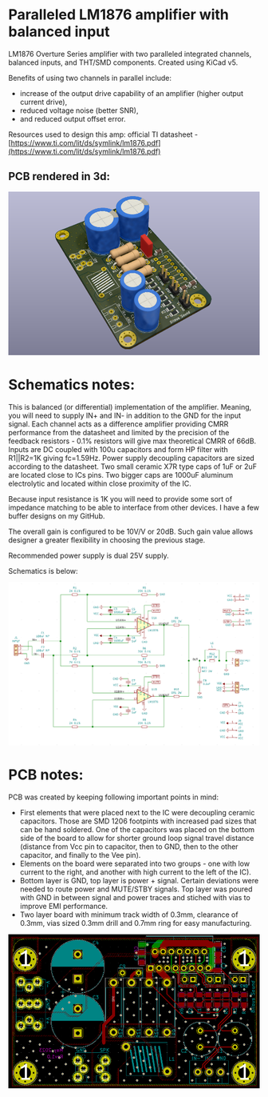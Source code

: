 # Paralleled LM1876 amplifier with balanced input

LM1876 Overture Series amplifier with two paralleled integrated channels, balanced inputs, and THT/SMD components. Created using KiCad v5.

Benefits of using two channels in parallel include: 
- increase of the output drive capability of an amplifier (higher output current drive), 
- reduced voltage noise (better SNR), 
- and reduced output offset error.

Resources used to design this amp: 
official TI datasheet - [https://www.ti.com/lit/ds/symlink/lm1876.pdf](https://www.ti.com/lit/ds/symlink/lm1876.pdf)

## PCB rendered in 3d:
![Screenshot](imgs/3d.png)

# Schematics notes:

This is balanced (or differential) implementation of the amplifier. Meaning, you will need to supply IN+ and IN- in addition to the GND for the input signal.
Each channel acts as a difference amplifier providing CMRR performance from the datasheet and limited by the precision of the feedback resistors - 0.1% resistors will give max theoretical CMRR of 66dB.
Inputs are DC coupled with 100u capacitors and form HP filter with R1||R2=1K giving fc=1.59Hz.
Power supply decoupling capacitors are sized according to the datasheet. Two small ceramic X7R type caps of 1uF or 2uF are located close to ICs pins. Two bigger caps are 1000uF aluminum electrolytic and located within close proximity of the IC. 

Because input resistance is 1K you will need to provide some sort of impedance matching to be able to interface from other devices. I have a few buffer designs on my GitHub.

The overall gain is configured to be 10V/V or 20dB. Such gain value allows designer a greater flexibility in choosing the previous stage.

Recommended power supply is dual 25V supply.

Schematics is below:

![Screenshot](imgs/sch.png)


# PCB notes:

PCB was created by keeping following important points in mind:
- First elements that were placed next to the IC were decoupling ceramic capacitors. Those are SMD 1206 footpints with increased pad sizes that can be hand soldered. One of the capacitors was placed on the bottom side of the board to allow for shorter ground loop signal travel distance (distance from Vcc pin to capacitor, then to GND, then to the other capacitor, and finally to the Vee pin).
- Elements on the board were separated into two groups - one with low current to the right, and another with high current to the left of the IC). 
- Bottom layer is GND, top layer is power + signal. Certain deviations were needed to route power and MUTE/STBY signals. Top layer was poured with GND in between signal and power traces and stiched with vias to improve EMI performance.
- Two layer board with minimum track width of 0.3mm, clearance of 0.3mm, vias sized 0.3mm drill and 0.7mm ring for easy manufacturing.

![Screenshot](imgs/pcb.png)

